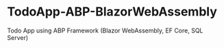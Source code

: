 # TodoApp-ABP-BlazorWebAssembly
Todo App using ABP Framework (Blazor WebAssembly, EF Core, SQL Server)
